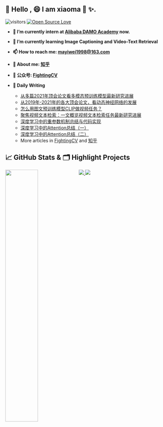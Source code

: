 

## 👋 Hello , 😄 I am xiaoma 🐎 ✨. 

![visitors](https://visitor-badge.laobi.icu/badge?page_id=xmu-xiaoma666.xmu-xiaoma666)
[![Open Source Love](https://badges.frapsoft.com/os/v1/open-source.svg?v=102)](https://github.com/ellerbrock/open-source-badge/)

- **🔭 I’m currently intern at [Alibaba DAMO Academy](https://damo.alibaba.com/) now.**

- **🌱 I’m currently learning Image Captioning and Video-Text Retrieval**

- **📫 How to reach me: [mayiwei1998@163.com](mayiwei1998@163.com)**

- **💬 About me: [知乎](https://www.zhihu.com/people/jason-14-58-38/posts)**

- **💬 公众号: [FightingCV](https://mp.weixin.qq.com/s/Uxso0qH8AKInfPL-iy-X0g)**

- **📝 Daily Writing**
    - [从多篇2021年顶会论文看多模态预训练模型最新研究进展](https://zhuanlan.zhihu.com/p/425859974)
    - [从2019年-2021年的各大顶会论文，看动态神经网络的发展](https://mp.weixin.qq.com/s?__biz=MzIzNzU4OTAxMQ==&mid=2247484386&idx=1&sn=d3275fe4f51d7d559c855adcbc2b42df&chksm=e8c7049edfb08d88ec7805eebbb5236d165ba797982bbe56fe0fddca660e39b8f7faf06372ff&token=876992619&lang=zh_CN#rd)
    - [怎么用图文预训练模型CLIP做视频任务？](https://mp.weixin.qq.com/s/4Wg8tr7hhfRrzG8d4o_iYw)
    - [聚焦视频文本检索：一文概览视频文本检索任务最新研究进展](https://mp.weixin.qq.com/s/ZD7JGtBzqo7Vpo-YkBmV2A)
    - [深度学习中的重参数机制总结与代码实现](https://zhuanlan.zhihu.com/p/383660483)
    - [深度学习中的Attention总结（一）](https://zhuanlan.zhihu.com/p/379657870)
    - [深度学习中的Attention总结（二）](https://zhuanlan.zhihu.com/p/386333201)
    - More articles in [FightingCV](https://mp.weixin.qq.com/s/Uxso0qH8AKInfPL-iy-X0g) and [知乎](https://www.zhihu.com/people/jason-14-58-38/posts)

## &#x1f4c8; GitHub Stats & 🗂️ Highlight Projects

<a href="https://github.com/xmu-xiaoma666">
    <img align="left" width="45%" src="https://github-readme-stats.vercel.app/api?username=xmu-xiaoma666&theme=nightowl&show_icons=true" />
</a>

<a href="https://github.com/xmu-xiaoma666/External-Attention-pytorch">
  <img src="https://github-readme-stats.vercel.app/api/pin/?username=xmu-xiaoma666&repo=External-Attention-pytorch&theme=tokyonight&show_icons=true" />
</a>

<a href="https://github.com/xmu-xiaoma666/FightingCV-Paper-Reading">
  <img src="https://github-readme-stats.vercel.app/api/pin/?username=xmu-xiaoma666&repo=FightingCV-Paper-Reading&theme=tokyonight&show_icons=true" />
</a>

 


